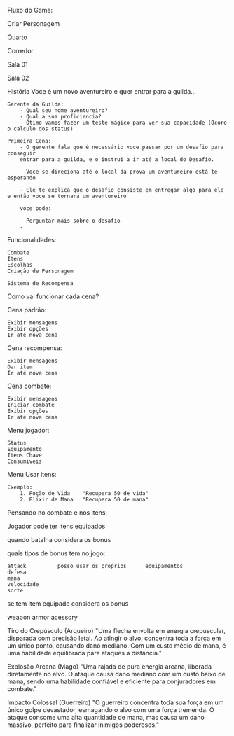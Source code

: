 Fluxo do Game:

Criar Personagem

Quarto

Corredor

Sala 01

Sala 02

História
    Voce é um novo aventureiro e quer entrar para a guilda...

    Gerente da Guilda:
        - Qual seu nome aventureiro?
        - Qual a sua proficiencia?
        - Ótimo vamos fazer um teste mágico para ver sua capacidade (Ocore o calculo dos status)

    Primeira Cena: 
        - O gerente fala que é necessário voce passar por um desafio para conseguir 
        entrar para a guilda, e o instrui a ir até a local do Desafio.

        - Voce se direciona até o local da prova um aventureiro está te esperando

        - Ele te explica que o desafio consiste em entregar algo para ele e então voce se tornará um aventureiro

        voce pode:

        - Perguntar mais sobre o desafio
        - 

Funcionalidades: 

    Combate
    Itens
    Escolhas
    Criação de Personagem

    Sistema de Recompensa

Como vai funcionar cada cena?


Cena padrão: 

    Exibir mensagens 
    Exibir opções
    Ir até nova cena

Cena recompensa:
    
    Exibir mensagens
    Dar item
    Ir até nova cena

Cena combate:

    Exibir mensagens
    Iniciar combate
    Exibir opções 
    Ir até nova cena

Menu jogador:

    Status
    Equipamento
    Itens Chave
    Consumiveis

Menu Usar itens:

    Exemplo: 
        1. Poção de Vida    "Recupera 50 de vida"
        2. Elixir de Mana   "Recupera 50 de mana"



Pensando no combate e nos itens:

Jogador pode ter itens equipados

quando batalha considera os bonus

quais tipos de bonus tem no jogo:

    attack          posso usar os proprios      equipamentos
    defesa
    mana
    velocidade
    sorte

se tem item equipado considera os bonus

weapon 
armor
acessory



Tiro do Crepúsculo (Arqueiro)
"Uma flecha envolta em energia crepuscular, disparada com precisão letal. Ao atingir o alvo, concentra toda a força em um único ponto, causando dano mediano. Com um custo médio de mana, é uma habilidade equilibrada para ataques à distância."

Explosão Arcana (Mago)
"Uma rajada de pura energia arcana, liberada diretamente no alvo. O ataque causa dano mediano com um custo baixo de mana, sendo uma habilidade confiável e eficiente para conjuradores em combate."

Impacto Colossal (Guerreiro)
"O guerreiro concentra toda sua força em um único golpe devastador, esmagando o alvo com uma força tremenda. O ataque consome uma alta quantidade de mana, mas causa um dano massivo, perfeito para finalizar inimigos poderosos."